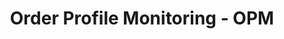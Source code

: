 ---
title: Order Profile Monitoring - OPM
description: UI/UX, Web development, Devops
categories:
- WEB & MOBILE APP
layout: portfolio_detail
background-class: portBgImg
background-image: "/assets/img/portfolio/port_cover_img/opm.png"
porject_title: Order Profile Monitoring - OPM
porject_subtitle: UI/UX, Web development, Devops
porject_apple_imglink: ""
porject_android_imglink: ""
project_detail: Order Profile Monitoring is a monitoring dashboard which automates the testing as well as streamlines the test  status which in turn making it more accessible and clear. The testing which follows once the client gets the order is now automated thus improving the visibility of the product testing status at any level. The advanced operational analytics and data intelligence makes the dashboard/platform a sophisticated yet highly accessible.
whatWeDoList:
- UI/UX
- Web development
- Devops
img: "/assets/img/portfolio/opm/2.png"
imgContent:  Simplified UI and UX to give a better experience.

variation_img1: "/assets/img/portfolio/opm/7.png"
variation_img2: "/assets/img/portfolio/opm/8.png"
variation_img3: "/assets/img/portfolio/opm/9.png"
---